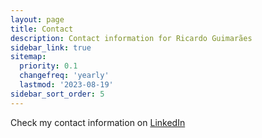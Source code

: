 ```yaml
---
layout: page
title: Contact
description: Contact information for Ricardo Guimarães
sidebar_link: true
sitemap:
  priority: 0.1
  changefreq: 'yearly'
  lastmod: '2023-08-19'
sidebar_sort_order: 5
---
```

<!-- My email is: ```<first name> dot <last name> at "uib" dot "no"``` -->
Check my contact information on [LinkedIn](https://www.linkedin.com/in/rfguimaraes/)
